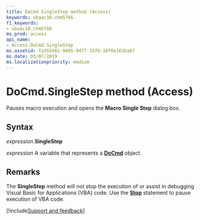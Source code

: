 ```yaml
---
title: DoCmd.SingleStep method (Access)
keywords: vbaac10.chm5766
f1_keywords:
- vbaac10.chm5766
ms.prod: access
api_name:
- Access.DoCmd.SingleStep
ms.assetid: fa355661-9605-9477-15f6-10f0a163ba67
ms.date: 03/07/2019
ms.localizationpriority: medium
---
```



# DoCmd.SingleStep method (Access)

Pauses macro execution and opens the **Macro Single Step** dialog box.


## Syntax

_expression_.**SingleStep** 

_expression_ A variable that represents a **[DoCmd](Access.DoCmd.md)** object.


## Remarks

The **SingleStep** method will not stop the execution of or assist in debugging Visual Basic for Applications (VBA) code. Use the **[Stop](../language/reference/User-Interface-Help/stop-statement.md)** statement to pause execution of VBA code.




[!include[Support and feedback](~/includes/feedback-boilerplate.md)]
